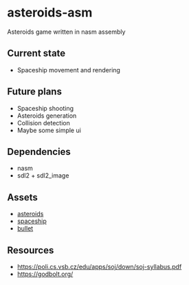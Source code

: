 # asteroids-asm
Asteroids game written in nasm assembly

## Current state
- Spaceship movement and rendering

## Future plans
- Spaceship shooting
- Asteroids generation
- Collision detection
- Maybe some simple ui

## Dependencies
- nasm
- sdl2 + sdl2_image

## Assets
- [asteroids](https://opengameart.org/content/asteroids-pack-2d-diffuse-normal-seamless-animations)
- [spaceship](https://opengameart.org/content/2d-spaceship-sprites-with-engines)
- [bullet](https://opengameart.org/content/bullet-collection-1-m484)

## Resources
- https://poli.cs.vsb.cz/edu/apps/soj/down/soj-syllabus.pdf
- https://godbolt.org/
